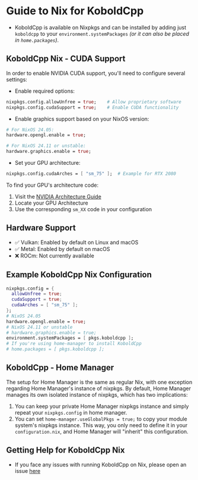 # Guide to Nix for KoboldCpp

- KoboldCpp is available on Nixpkgs and can be installed by adding just `koboldcpp` to your `environment.systemPackages` *(or it can also be placed in `home.packages`)*.

## KoboldCpp Nix - CUDA Support

In order to enable NVIDIA CUDA support, you'll need to configure several settings:

- Enable required options:

```nix
nixpkgs.config.allowUnfree = true;    # Allow proprietary software
nixpkgs.config.cudaSupport = true;    # Enable CUDA functionality
```

- Enable graphics support based on your NixOS version:

```nix
# For NixOS 24.05:
hardware.opengl.enable = true;

# For NixOS 24.11 or unstable:
hardware.graphics.enable = true;
```

- Set your GPU architecture:

```nix
nixpkgs.config.cudaArches = [ "sm_75" ];  # Example for RTX 2080
```

To find your GPU's architecture code:

1. Visit the [NVIDIA Architecture Guide](https://arnon.dk/matching-sm-architectures-arch-and-gencode-for-various-nvidia-cards/)
2. Locate your GPU Architecture
3. Use the corresponding `sm_XX` code in your configuration

## Hardware Support

- ✅ Vulkan: Enabled by default on Linux and macOS
- ✅ Metal: Enabled by default on macOS
- ❌ ROCm: Not currently available

## Example KoboldCpp Nix Configuration

```nix
nixpkgs.config = {
  allowUnfree = true;
  cudaSupport = true;
  cudaArches = [ "sm_75" ];
};
# NixOS 24.05
hardware.opengl.enable = true;
# NixOS 24.11 or unstable
# hardware.graphics.enable = true;
environment.systemPackages = [ pkgs.koboldcpp ];
# If you're using home-manager to install KoboldCpp
# home.packages = [ pkgs.koboldcpp ];
```

## KoboldCpp - Home Manager

The setup for Home Manager is the same as regular Nix, with one exception regarding Home Manager's instance of nixpkgs. By default, Home Manager manages its own isolated instance of nixpkgs, which has two implications:

1. You can keep your private Home Manager nixpkgs instance and simply repeat your `nixpkgs.config` in home manager.
2. You can set `home-manager.useGlobalPkgs = true;` to copy your module system's nixpkgs instance. This way, you only need to define it in your `configuration.nix`, and Home Manager will "inherit" this configuration.

## Getting Help for KoboldCpp Nix

- If you face any issues with running KoboldCpp on Nix, please open an issue [here](https://github.com/NixOS/nixpkgs/issues/new?assignees=&labels=0.kind%3A+bug&projects=&template=bug_report.md&title=)
